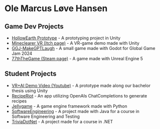 # Ole Marcus Løve Hansen

## Game Dev Projects
- [HollowEarth Prototype](https://github.com/OleMarcusHansen/HollowEarth_Prototyping) - A prototyping project in Unity
- [Mineclearer VR (Itch page)](https://lavatsj-games.itch.io/mineclearer-vr-demo) - A VR-game demo made with Unity
- [GGJ-MakeGPTLaugh](https://github.com/OleMarcusHansen/GGJ-GPTChat) - A small game made with Godot for Global Game Jam 2024
- [77thTheGame (Steam page)](https://store.steampowered.com/app/2619110/77th_The_Game/) - A game made with Unreal Engine 5

## Student Projects
- [VR+AI Demo Video (Youtube)](https://youtu.be/rg9UVIDEnQE) - A prototype made along our bachelor thesis using Unity
- [RecipeRiot](https://github.com/OleMarcusHansen/RecipeRiot) - An app utilizing OpenAIs ChatCompletions to generate recipes
- [Jellygame](https://github.com/OleMarcusHansen/jellygame) - A game engine framework made with Python
- [SoftwareEngineering](https://github.com/OleMarcusHansen/SoftwareEngineeringAndTesting) - A project made with Java for a course in Software Engineering and Testing
- [TriviaDotNet](https://github.com/OleMarcusHansen/TriviaDotNet) - A project made for a course in .NET

<!--[VR-AI-Experience](https://github.com/OleMarcusHansen/VR-AI-Experience)-->
